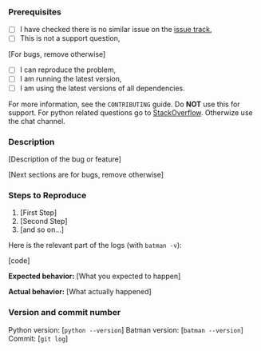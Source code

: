 ### Prerequisites

* [ ] I have checked there is no similar issue on the [issue track](../issues),
* [ ] This is not a support question,

[For bugs, remove otherwise]
* [ ] I can reproduce the problem,
* [ ] I am running the latest version,
* [ ] I am using the latest versions of all dependencies.

For more information, see the `CONTRIBUTING` guide.
Do **NOT** use this for support. For python related questions go to [StackOverflow](https://stackoverflow.com/questions/tagged/python). Otherwize use the chat channel.

### Description

[Description of the bug or feature]

[Next sections are for bugs, remove otherwise]
### Steps to Reproduce

1. [First Step]
2. [Second Step]
3. [and so on...]

Here is the relevant part of the logs (with ``batman -v``):

[code]

**Expected behavior:**
[What you expected to happen]

**Actual behavior:**
[What actually happened]

### Version and commit number

Python version: [``python --version``]
Batman version: [``batman --version``]
Commit: [``git log``]
